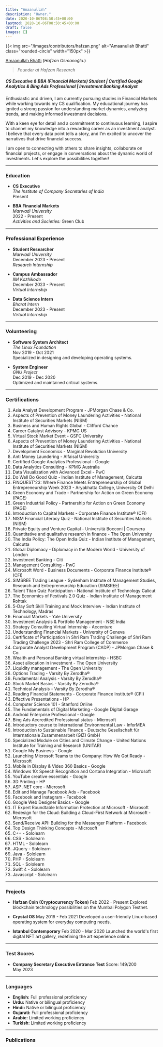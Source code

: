 ```yaml
---
title: "Amaanullah"
description: "Owner."
date: 2020-10-06T08:50:45+00:00
lastmod: 2020-10-06T08:50:45+00:00
draft: false
images: []
---
```


{{< img src="/images/contributors/hafzan.png" alt="Amaanullah Bhatti" class="rounded-circle" width="150px" >}}

[Amaanullah Bhatti](https://www.linkedin.com/in/amaanullah-bhatti-b87754281?utm_source=share&utm_campaign=share_via&utm_content=profile&utm_medium=android_app) (*Hafzan Osmanoğlu.*)

> *Founder at Hafzan Research*

##### CS Executive & BBA (Financial Markets) Student | Certified Google Analytics & Bing Ads Professional | Investment Banking Analyst

Enthusiastic and driven, I am currently pursuing studies in Financial Markets while working towards my CS qualification. My educational journey has ignited a strong passion for understanding market dynamics, analyzing trends, and making informed investment decisions.

With a keen eye for detail and a commitment to continuous learning, I aspire to channel my knowledge into a rewarding career as an investment analyst. I believe that every data point tells a story, and I'm excited to uncover the narratives that drive financial success.

I am open to connecting with others to share insights, collaborate on financial projects, or engage in conversations about the dynamic world of investments. Let's explore the possibilities together!

---

### Education

- **CS Executive**  
  *The Institute of Company Secretaries of India*  
  Present

- **BBA Financial Markets**  
  *Marwadi University*  
  2022 - Present  
  *Activities and Societies:* Green Club

---

### Professional Experience

- **Student Researcher**  
  *Marwadi University*  
  December 2023 - Present  
  *Research Internship*

- **Campus Ambassador**  
  *IIM Kozhikode*  
  December 2023 - Present  
  *Virtual Internship*

- **Data Science Intern**  
  *Bharat Intern*  
  December 2023 - Present  
  *Virtual Internship*

---

### Volunteering

- **Software System Architect**  
  *The Linux Foundation*  
  Nov 2019 - Oct 2021  
  Specialized in designing and developing operating systems.

- **System Engineer**  
  *GNU Project*  
  Dec 2019 - Dec 2020  
  Optimized and maintained critical systems.

---

### Certifications

1.	Asia Analyst Development Program - JPMorgan Chase & Co.
2.	Aspects of Prevention of Money Laundering Activities - National Institute of Securities Markets (NISM)
3.	Business and Human Rights Global - Clifford Chance
4.	Career Catalyst Advisory - KPMG US
5.	Virtual Stock Market Event - GSFC University
6.	Aspects of Prevention of Money Laundering Activities - National Institute of Securities Markets (NISM)
7.	Development Economics - Marginal Revolution University
8.	Anti Money Laundering - Alfaisal University
9.	Certified Google Analytics Professional - Google
10.	Data Analytics Consulting - KPMG Australia
11.	Data Visualization with Advanced Excel - PwC
12.	Do Well Do Good Quiz - Indian Institute of Management, Calcutta
13.	FINQUEST'23: Where Finance Meets Entrepreneurship of Global Entrepreneurship Week 2023 - Aryabhatta College, University Of Delhi
14.	Green Economy and Trade - Partnership for Action on Green Economy (PAGE)
15.	Green Industrial Policy - Partnership for Action on Green Economy (PAGE)
16.	Introduction to Capital Markets - Corporate Finance Institute® (CFI)
17.	NISM Financial Literacy Quiz - National Institute of Securities Markets (NISM)
18.	Private Equity and Venture Capital - Università Bocconi | Coursera
19.	Quantitative and qualitative research in finance - The Open University
20.	The India Policy: The Open India Quiz - Indian Institute of Management, Calcutta
21.	Global Diplomacy - Diplomacy in the Modern World - University of London
22.	Investment Banking - Citi
23.	Management Consulting - PwC
24.	Microsoft Word - Business Documents - Corporate Finance Institute® (CFI)
25.	SIMSREE Trading League - Sydenham Institute of Management Studies, Research and Entrepreneurship Education (SIMSREE)
26.	Talent Titan Quiz Participation - National Institute of Technology Calicut
27.	The Economics of Festivals 2.0 Quiz - Indian Institute of Management Rohtak
28.	5-Day Soft Skill Training and Mock Interview - Indian Institute of Technology, Madras
29.	Financial Markets - Yale University
30.	Investment Analysis & Portfolio Management - NSE India
31.	Strategy Consulting Virtual Internship - Accenture
32.	Understanding Financial Markets - University of Geneva
33.	Certificate of Participation in Shri Ram Trading Challenge of Shri Ram Trading Challenge 2023 - Shri Ram College of Commerce
34.	Corporate Analyst Development Program (CADP) - JPMorgan Chase & Co.
35.	Wealth and Personal Banking virtual internship - HSBC
36.	Asset allocation in investment - The Open University
37.	Liquidity management - The Open University
38.	Options Trading - Varsity By Zerodha®
39.	Fundamental Analysis - Varsity By Zerodha®
40.	Stock Market Basics - Varsity By Zerodha®
41.	Technical Analysis - Varsity By Zerodha®
42.	Reading Financial Statements - Corporate Finance Institute® (CFI)
43.	Effective Presentations - HP
44.	Computer Science 101 - Stanford Online
45.	The Fundamentals of Digital Marketing - Google Digital Garage
46.	Android Enterprise Professional - Google
47.	Bing Ads Accredited Professional status - Microsoft
48.	Introductory course to International Environmental Law - InforMEA
49.	Introduction to Sustainable Finance - Deutsche Gesellschaft für Internationale Zusammenarbeit (GIZ) GmbH
50.	Specialized Module on Cities and Climate Change - United Nations Institute for Training and Research (UNITAR)
51.	Google My Business - Google
52.	Launching Microsoft Teams to the Company: How We Got Ready - Microsoft
53.	Mobile in Display & Video 360 Basics - Google
54.	Windows 10: Speech Recognition and Cortana Integration - Microsoft
55.	YouTube creative essentials - Google
56.	3D Printing - HP
57.	ASP .NET core - Microsoft
58.	Edit and Manage Facebook Ads - Facebook
59.	Facebook and Instagram - Facebook
60.	Google Web Designer Basics - Google
61.	IT Expert Roundtable Information Protection at Microsoft - Microsoft
62.	Redesign for the Cloud: Building a Cloud-First Network at Microsoft - Microsoft
63.	Send/Receive API: Building for the Messenger Platform - Facebook
64.	Top Design Thinking Concepts - Microsoft
65.	C++ - Sololearn
66.	CSS - Sololearn
67.	HTML - Sololearn
68.	JQuery - Sololearn
69.	Java - Sololearn
70.	PHP - Sololearn
71.	SQL - Sololearn
72.	Swift 4 - Sololearn
73.	Javascript - Sololearn


---

### Projects

- **Hafzan Coin (Cryptocurrency Token)**
  Feb 2022 - Present
  Explored blockchain technology possibilities on the Mumbai Polygon Testnet.

- **Crystal OS**
  May 2019 - Feb 2021
  Developed a user-friendly Linux-based operating system for everyday computing needs.

- **Istanbul Contemporary**
  Feb 2020 - Mar 2020
  Launched the world's first digital NFT art gallery, redefining the art experience online.

---

### Test Scores

- **Company Secretary Executive Entrance Test**
  Score: 149/200  
  May 2023

---

### Languages

- **English:** Full professional proficiency
- **Urdu:** Native or bilingual proficiency
- **Hindi:** Native or bilingual proficiency
- **Gujarati:** Full professional proficiency
- **Arabic:** Limited working proficiency
- **Turkish:** Limited working proficiency

---

### Publications

